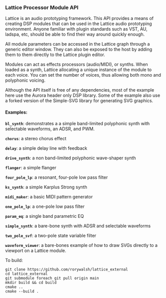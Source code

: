 ### Lattice Processor Module API

Lattice is an audio prototyping framework. This API provides a means of creating DSP modules that can be used in the Lattice audio prototyping environment. Anyone familiar with plugin standards such as VST, AU, ladspa, etc, should be able to find their way around quickly enough.

All module parameters can be accessed in the Lattice graph through a generic editor window. They can also be exposed to the host by adding them to them directly to the Lattice plugin editor.

Modules can act as effects processors (audio/MIDI), or synths. When loaded as a synth, Lattice allocating a unique instance of the module to each voice. You can set the number of voices, thus allowing both mono and polyphonic voicing.

Although the API itself is free of any dependencies, most of the example here use the Aurora header only DSP library. Some of the example also use a forked version of the Simple-SVG library for generating SVG graphics.

#### Examples:

**`bl_synth`**: demonstrates a a simple band-limited polyphonic synth with selectable waveforms, an ADSR, and PWM.

**`chorus`**: a stereo chorus effect

**`delay`**: a simple delay line with feedback

**`drive_synth`**: a non band-limited polyphonic wave-shaper synth

**`flanger`**: a simple flanger

**`four_pole_lp`**: a resonant, four-pole low pass filter

**`ks_synth`**: a simple Karplus Strong synth

**`midi_maker`**: a basic MIDI pattern generator

**`one_pole_lp`**: a one-pole low pass filter

**`param_eq`**: a single band parametric EQ

**`simple_synth`**: a bare-bone synth with ADSR and selectable waveforms

**`two_pole_svf`**: a two-pole state variable filter

**`waveform_viewer`**: a bare-bones example of how to draw SVGs directly to a viewport on a Lattice module.

To build:
```
git clone https://github.com/rorywalsh/lattice_external
cd lattice_external
git submodule foreach git pull origin main
mkdir build && cd build
cmake .. 
cmake --build .
```
